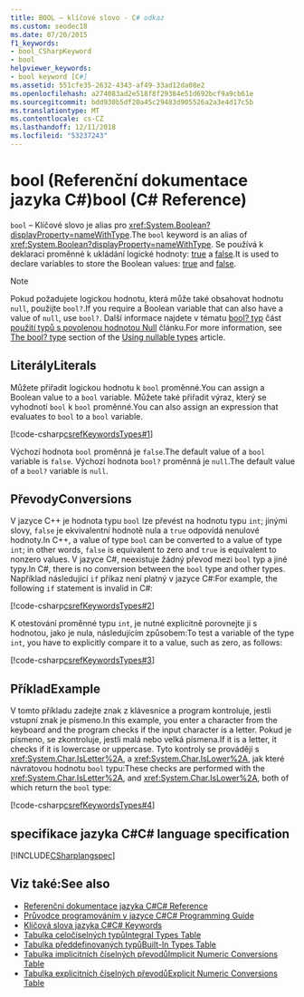 ```yaml
---
title: BOOL – klíčové slovo - C# odkaz
ms.custom: seodec18
ms.date: 07/20/2015
f1_keywords:
- bool_CSharpKeyword
- bool
helpviewer_keywords:
- bool keyword [C#]
ms.assetid: 551cfe35-2632-4343-af49-33ad12da08e2
ms.openlocfilehash: a274083ad2e518f8f29384e51d692bcf9a9cb61e
ms.sourcegitcommit: bdd930b5df20a45c29483d905526a2a3e4d17c5b
ms.translationtype: MT
ms.contentlocale: cs-CZ
ms.lasthandoff: 12/11/2018
ms.locfileid: "53237243"
---
```

# <a name="bool-c-reference"></a><span data-ttu-id="df348-102">bool (Referenční dokumentace jazyka C#)</span><span class="sxs-lookup"><span data-stu-id="df348-102">bool (C# Reference)</span></span>

<span data-ttu-id="df348-103">`bool` – Klíčové slovo je alias pro <xref:System.Boolean?displayProperty=nameWithType>.</span><span class="sxs-lookup"><span data-stu-id="df348-103">The `bool` keyword is an alias of <xref:System.Boolean?displayProperty=nameWithType>.</span></span> <span data-ttu-id="df348-104">Se používá k deklaraci proměnné k ukládání logické hodnoty: [true](true-literal.md) a [false](false-literal.md).</span><span class="sxs-lookup"><span data-stu-id="df348-104">It is used to declare variables to store the Boolean values: [true](true-literal.md) and [false](false-literal.md).</span></span>

> [!NOTE]
> <span data-ttu-id="df348-105">Pokud požadujete logickou hodnotu, která může také obsahovat hodnotu `null`, použijte `bool?`.</span><span class="sxs-lookup"><span data-stu-id="df348-105">If you require a Boolean variable that can also have a value of `null`, use `bool?`.</span></span> <span data-ttu-id="df348-106">Další informace najdete v tématu [bool? typ](../../programming-guide/nullable-types/using-nullable-types.md#the-bool-type) část [použití typů s povolenou hodnotou Null](../../programming-guide/nullable-types/using-nullable-types.md) článku.</span><span class="sxs-lookup"><span data-stu-id="df348-106">For more information, see [The bool? type](../../programming-guide/nullable-types/using-nullable-types.md#the-bool-type) section of the [Using nullable types](../../programming-guide/nullable-types/using-nullable-types.md) article.</span></span>

## <a name="literals"></a><span data-ttu-id="df348-107">Literály</span><span class="sxs-lookup"><span data-stu-id="df348-107">Literals</span></span>

<span data-ttu-id="df348-108">Můžete přiřadit logickou hodnotu k `bool` proměnné.</span><span class="sxs-lookup"><span data-stu-id="df348-108">You can assign a Boolean value to a `bool` variable.</span></span> <span data-ttu-id="df348-109">Můžete také přiřadit výraz, který se vyhodnotí `bool` k `bool` proměnné.</span><span class="sxs-lookup"><span data-stu-id="df348-109">You can also assign an expression that evaluates to `bool` to a `bool` variable.</span></span>

[!code-csharp[csrefKeywordsTypes#1](~/samples/snippets/csharp/VS_Snippets_VBCSharp/csrefKeywordsTypes/CS/keywordsTypes.cs#1)]

<span data-ttu-id="df348-110">Výchozí hodnota `bool` proměnná je `false`.</span><span class="sxs-lookup"><span data-stu-id="df348-110">The default value of a `bool` variable is `false`.</span></span> <span data-ttu-id="df348-111">Výchozí hodnota `bool?` proměnná je `null`.</span><span class="sxs-lookup"><span data-stu-id="df348-111">The default value of a `bool?` variable is `null`.</span></span>

## <a name="conversions"></a><span data-ttu-id="df348-112">Převody</span><span class="sxs-lookup"><span data-stu-id="df348-112">Conversions</span></span>

<span data-ttu-id="df348-113">V jazyce C++ je hodnota typu `bool` lze převést na hodnotu typu `int`; jinými slovy, `false` je ekvivalentní hodnotě nula a `true` odpovídá nenulové hodnoty.</span><span class="sxs-lookup"><span data-stu-id="df348-113">In C++, a value of type `bool` can be converted to a value of type `int`; in other words, `false` is equivalent to zero and `true` is equivalent to nonzero values.</span></span> <span data-ttu-id="df348-114">V jazyce C#, neexistuje žádný převod mezi `bool` typ a jiné typy.</span><span class="sxs-lookup"><span data-stu-id="df348-114">In C#, there is no conversion between the `bool` type and other types.</span></span> <span data-ttu-id="df348-115">Například následující `if` příkaz není platný v jazyce C#:</span><span class="sxs-lookup"><span data-stu-id="df348-115">For example, the following `if` statement is invalid in C#:</span></span>

[!code-csharp[csrefKeywordsTypes#2](~/samples/snippets/csharp/VS_Snippets_VBCSharp/csrefKeywordsTypes/CS/keywordsTypes.cs#2)]

<span data-ttu-id="df348-116">K otestování proměnné typu `int`, je nutné explicitně porovnejte ji s hodnotou, jako je nula, následujícím způsobem:</span><span class="sxs-lookup"><span data-stu-id="df348-116">To test a variable of the type `int`, you have to explicitly compare it to a value, such as zero, as follows:</span></span>

[!code-csharp[csrefKeywordsTypes#3](~/samples/snippets/csharp/VS_Snippets_VBCSharp/csrefKeywordsTypes/CS/keywordsTypes.cs#3)]

## <a name="example"></a><span data-ttu-id="df348-117">Příklad</span><span class="sxs-lookup"><span data-stu-id="df348-117">Example</span></span>

<span data-ttu-id="df348-118">V tomto příkladu zadejte znak z klávesnice a program kontroluje, jestli vstupní znak je písmeno.</span><span class="sxs-lookup"><span data-stu-id="df348-118">In this example, you enter a character from the keyboard and the program checks if the input character is a letter.</span></span> <span data-ttu-id="df348-119">Pokud je písmeno, se zkontroluje, jestli malá nebo velká písmena.</span><span class="sxs-lookup"><span data-stu-id="df348-119">If it is a letter, it checks if it is lowercase or uppercase.</span></span> <span data-ttu-id="df348-120">Tyto kontroly se provádějí s <xref:System.Char.IsLetter%2A>, a <xref:System.Char.IsLower%2A>, jak které návratovou hodnotu `bool` typu:</span><span class="sxs-lookup"><span data-stu-id="df348-120">These checks are performed with the <xref:System.Char.IsLetter%2A>, and <xref:System.Char.IsLower%2A>, both of which return the `bool` type:</span></span>

[!code-csharp[csrefKeywordsTypes#4](~/samples/snippets/csharp/VS_Snippets_VBCSharp/csrefKeywordsTypes/CS/keywordsTypes.cs#4)]

## <a name="c-language-specification"></a><span data-ttu-id="df348-121">specifikace jazyka C#</span><span class="sxs-lookup"><span data-stu-id="df348-121">C# language specification</span></span>

[!INCLUDE[CSharplangspec](~/includes/csharplangspec-md.md)]

## <a name="see-also"></a><span data-ttu-id="df348-122">Viz také:</span><span class="sxs-lookup"><span data-stu-id="df348-122">See also</span></span>

- [<span data-ttu-id="df348-123">Referenční dokumentace jazyka C#</span><span class="sxs-lookup"><span data-stu-id="df348-123">C# Reference</span></span>](../../../csharp/language-reference/index.md)  
- [<span data-ttu-id="df348-124">Průvodce programováním v jazyce C#</span><span class="sxs-lookup"><span data-stu-id="df348-124">C# Programming Guide</span></span>](../../../csharp/programming-guide/index.md)  
- [<span data-ttu-id="df348-125">Klíčová slova jazyka C#</span><span class="sxs-lookup"><span data-stu-id="df348-125">C# Keywords</span></span>](../../../csharp/language-reference/keywords/index.md)  
- [<span data-ttu-id="df348-126">Tabulka celočíselných typů</span><span class="sxs-lookup"><span data-stu-id="df348-126">Integral Types Table</span></span>](../../../csharp/language-reference/keywords/integral-types-table.md)  
- [<span data-ttu-id="df348-127">Tabulka předdefinovaných typů</span><span class="sxs-lookup"><span data-stu-id="df348-127">Built-In Types Table</span></span>](../../../csharp/language-reference/keywords/built-in-types-table.md)  
- [<span data-ttu-id="df348-128">Tabulka implicitních číselných převodů</span><span class="sxs-lookup"><span data-stu-id="df348-128">Implicit Numeric Conversions Table</span></span>](../../../csharp/language-reference/keywords/implicit-numeric-conversions-table.md)  
- [<span data-ttu-id="df348-129">Tabulka explicitních číselných převodů</span><span class="sxs-lookup"><span data-stu-id="df348-129">Explicit Numeric Conversions Table</span></span>](../../../csharp/language-reference/keywords/explicit-numeric-conversions-table.md)  